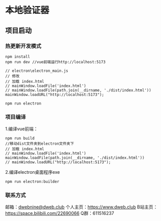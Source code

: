 # 本地验证器

## 项目启动

### 热更新开发模式
    npm install
    npm run dev //vue前端运行http://localhost:5173

    // electron\electron_main.js
    // 修改
    // 加载 index.html
    // mainWindow.loadFile('index.html')
    // mainWindow.loadFile(path.join(__dirname, './dist/index.html'))
    mainWindow.loadURL("http://localhost:5173");

    npm run electron

### 项目编译

1.编译vue前端：

    npm run build   
    //移动dist文件夹到electron文件夹下
    // 加载 index.html
    // mainWindow.loadFile('index.html')
    mainWindow.loadFile(path.join(__dirname, './dist/index.html'))
    // mainWindow.loadURL("http://localhost:5173");

2.编译electron桌面程序exe

    npm run electron:builder


### 联系方式

邮箱：dwebnine@dweb.club
个人主页：https://www.dweb.club
B站主页：https://space.bilibili.com/22690066
Q群：611516237


